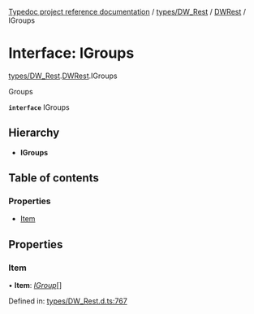[Typedoc project reference documentation](../README.md) / [types/DW_Rest](../modules/types_dw_rest.md) / [DWRest](../modules/types_dw_rest.dwrest.md) / IGroups

# Interface: IGroups

[types/DW_Rest](../modules/types_dw_rest.md).[DWRest](../modules/types_dw_rest.dwrest.md).IGroups

Groups

**`interface`** IGroups

## Hierarchy

* **IGroups**

## Table of contents

### Properties

- [Item](types_dw_rest.dwrest.igroups.md#item)

## Properties

### Item

• **Item**: [*IGroup*](types_dw_rest.dwrest.igroup.md)[]

Defined in: [types/DW_Rest.d.ts:767](https://github.com/DocuWare/REST-Sample-TS/blob/6f07cff/src/types/DW_Rest.d.ts#L767)
